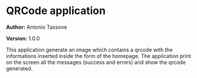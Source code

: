 # QRCode application

**Author:** Antonio Tassone

**Version:** 1.0.0

This application generate an image which contains a qrcode with the informations inserted inside the form of the homepage. The application print on the screen all the messages (success and errors) and show the qrcode generated.